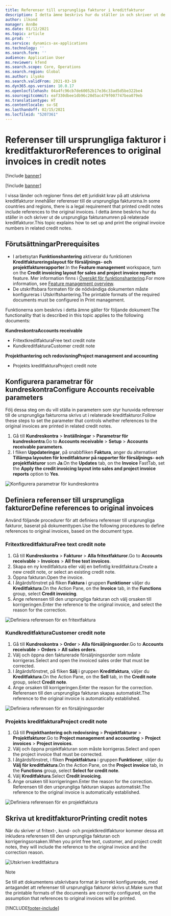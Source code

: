 ```yaml
---
title: Referenser till ursprungliga fakturor i kreditfakturor
description: I detta ämne beskrivs hur du ställer in och skriver ut de ursprungliga fakturanumren på relaterade kreditfakturor.
author: ilkond
manager: AnnBe
ms.date: 01/12/2021
ms.topic: article
ms.prod: ''
ms.service: dynamics-ax-applications
ms.technology: ''
ms.search.form: ''
audience: Application User
ms.reviewer: kfend
ms.search.scope: Core, Operations
ms.search.region: Global
ms.author: ilyako
ms.search.validFrom: 2021-03-19
ms.dyn365.ops.version: 10.0.17
ms.openlocfilehash: 04a4fc96cb7de60052b17e36c33ad5d5be322be4
ms.sourcegitcommit: eaf330dbee1db96c20d5ac479f007747bea079eb
ms.translationtype: HT
ms.contentlocale: sv-SE
ms.lasthandoff: 02/15/2021
ms.locfileid: "5207361"
---
```

# <a name="references-to-original-invoices-in-credit-notes"></a><span data-ttu-id="ade4b-103">Referenser till ursprungliga fakturor i kreditfakturor</span><span class="sxs-lookup"><span data-stu-id="ade4b-103">References to original invoices in credit notes</span></span>

[!include [banner](../includes/banner.md)]

[!include [banner](../includes/preview-banner.md)]

<span data-ttu-id="ade4b-104">I vissa länder och regioner finns det ett juridiskt krav på att utskrivna kreditfakturor innehåller referenser till de ursprungliga fakturorna.</span><span class="sxs-lookup"><span data-stu-id="ade4b-104">In some countries and regions, there is a legal requirement that printed credit notes include references to the original invoices.</span></span> <span data-ttu-id="ade4b-105">I detta ämne beskrivs hur du ställer in och skriver ut de ursprungliga fakturanumren på relaterade kreditfakturor.</span><span class="sxs-lookup"><span data-stu-id="ade4b-105">This topic explains how to set up and print the original invoice numbers in related credit notes.</span></span>

## <a name="prerequisites"></a><span data-ttu-id="ade4b-106">Förutsättningar</span><span class="sxs-lookup"><span data-stu-id="ade4b-106">Prerequisites</span></span>

- <span data-ttu-id="ade4b-107">I arbetsytan **Funktionshantering** aktiverar du funktionen **Kreditfaktureringslayout för försäljnings- och projektfakturerapporter**.</span><span class="sxs-lookup"><span data-stu-id="ade4b-107">In the **Feature management** workspace, turn on the **Credit invoicing layout for sales and project invoice reports** feature.</span></span> <span data-ttu-id="ade4b-108">Mer information finns i [Översikt för funktionshantering](../../fin-and-ops/get-started/feature-management/feature-management-overview.md).</span><span class="sxs-lookup"><span data-stu-id="ade4b-108">For more information, see [Feature management overview](../../fin-and-ops/get-started/feature-management/feature-management-overview.md).</span></span>
- <span data-ttu-id="ade4b-109">De utskriftsbara formaten för de nödvändiga dokumenten måste konfigureras i Utskriftshantering.</span><span class="sxs-lookup"><span data-stu-id="ade4b-109">The printable formats of the required documents must be configured in Print management.</span></span>

<span data-ttu-id="ade4b-110">Funktionerna som beskrivs i detta ämne gäller för följande dokument:</span><span class="sxs-lookup"><span data-stu-id="ade4b-110">The functionality that is described in this topic applies to the following documents:</span></span>

<span data-ttu-id="ade4b-111">**Kundreskontra**</span><span class="sxs-lookup"><span data-stu-id="ade4b-111">**Accounts receivable**</span></span>

- <span data-ttu-id="ade4b-112">Fritextkreditfaktura</span><span class="sxs-lookup"><span data-stu-id="ade4b-112">Free text credit note</span></span>
- <span data-ttu-id="ade4b-113">Kundkreditfaktura</span><span class="sxs-lookup"><span data-stu-id="ade4b-113">Customer credit note</span></span>

<span data-ttu-id="ade4b-114">**Projekthantering och redovisning**</span><span class="sxs-lookup"><span data-stu-id="ade4b-114">**Project management and accounting**</span></span>

- <span data-ttu-id="ade4b-115">Projekts kreditfaktura</span><span class="sxs-lookup"><span data-stu-id="ade4b-115">Project credit note</span></span>

## <a name="configure-accounts-receivable-parameters"></a><span data-ttu-id="ade4b-116">Konfigurera parametrar för kundreskontra</span><span class="sxs-lookup"><span data-stu-id="ade4b-116">Configure Accounts receivable parameters</span></span>

<span data-ttu-id="ade4b-117">Följ dessa steg om du vill ställa in parametern som styr huruvida referenser till de ursprungliga fakturorna skrivs ut i relaterade kreditfakturor.</span><span class="sxs-lookup"><span data-stu-id="ade4b-117">Follow these steps to set the parameter that controls whether references to the original invoices are printed in related credit notes.</span></span>

1. <span data-ttu-id="ade4b-118">Gå till **Kundreskontra** \> **Inställningar** \> **Parametrar för kundreskontra**.</span><span class="sxs-lookup"><span data-stu-id="ade4b-118">Go to **Accounts receivable** \> **Setup** \> **Accounts receivable parameters**.</span></span>
2. <span data-ttu-id="ade4b-119">I fliken **Uppdateringar**, på snabbfliken **Faktura**, anger du alternativet **Tillämpa layouten för kreditfakturor på rapporter för försäljnings- och projektfakturor** som **Ja**.</span><span class="sxs-lookup"><span data-stu-id="ade4b-119">On the **Updates** tab, on the **Invoice** FastTab, set the **Apply the credit invoicing layout into sales and project invoice reports** option to **Yes**.</span></span>

![Konfigurera parametrar för kundreskontra](media/original-invoice-number-in-credit-note.jpg)

## <a name="define-references-to-original-invoices"></a><span data-ttu-id="ade4b-121">Definiera referenser till ursprungliga fakturor</span><span class="sxs-lookup"><span data-stu-id="ade4b-121">Define references to original invoices</span></span>

<span data-ttu-id="ade4b-122">Använd följande procedurer för att definiera referenser till ursprungliga fakturor, baserat på dokumenttypen.</span><span class="sxs-lookup"><span data-stu-id="ade4b-122">Use the following procedures to define references to original invoices, based on the document type.</span></span>

### <a name="free-text-credit-note"></a><span data-ttu-id="ade4b-123">Fritextkreditfaktura</span><span class="sxs-lookup"><span data-stu-id="ade4b-123">Free text credit note</span></span>

1. <span data-ttu-id="ade4b-124">Gå till **Kundreskontra** \> **Fakturor** \> **Alla fritextfakturor**.</span><span class="sxs-lookup"><span data-stu-id="ade4b-124">Go to **Accounts receivable** \> **Invoices** \> **All free text invoices**.</span></span>
2. <span data-ttu-id="ade4b-125">Skapa en ny kreditfaktura eller välj en befintlig kreditfaktura.</span><span class="sxs-lookup"><span data-stu-id="ade4b-125">Create a new credit note, or select an existing credit note.</span></span>
3. <span data-ttu-id="ade4b-126">Öppna fakturan.</span><span class="sxs-lookup"><span data-stu-id="ade4b-126">Open the invoice.</span></span>
4. <span data-ttu-id="ade4b-127">I åtgärdsfönstret på fliken **Faktura** i gruppen **Funktioner** väljer du **Kreditfaktura**.</span><span class="sxs-lookup"><span data-stu-id="ade4b-127">On the Action Pane, on the **Invoice** tab, in the **Functions** group, select **Credit invoicing**.</span></span>
5. <span data-ttu-id="ade4b-128">Ange referensen till den ursprungliga fakturan och välj orsaken till korrigeringen.</span><span class="sxs-lookup"><span data-stu-id="ade4b-128">Enter the reference to the original invoice, and select the reason for the correction.</span></span>

![Definiera referensen för en fritextfaktura](media/reference-original-invoice-FTI.jpg)

### <a name="customer-credit-note"></a><span data-ttu-id="ade4b-130">Kundkreditfaktura</span><span class="sxs-lookup"><span data-stu-id="ade4b-130">Customer credit note</span></span>

1. <span data-ttu-id="ade4b-131">Gå till **Kundreskontra** \> **Order** \> **Alla försäljningsorder**.</span><span class="sxs-lookup"><span data-stu-id="ade4b-131">Go to **Accounts receivable** \> **Orders** \> **All sales orders**.</span></span>
2. <span data-ttu-id="ade4b-132">Välj och öppna den fakturerade försäljningsorder som måste korrigeras.</span><span class="sxs-lookup"><span data-stu-id="ade4b-132">Select and open the invoiced sales order that must be corrected.</span></span>
3. <span data-ttu-id="ade4b-133">I åtgärdsfönstret, på fliken **Sälj** i gruppen **Kreditfaktura**, väljer du **Kreditfaktura**.</span><span class="sxs-lookup"><span data-stu-id="ade4b-133">On the Action Pane, on the **Sell** tab, in the **Credit note** group, select **Credit note**.</span></span>
4. <span data-ttu-id="ade4b-134">Ange orsaken till korrigeringen.</span><span class="sxs-lookup"><span data-stu-id="ade4b-134">Enter the reason for the correction.</span></span> <span data-ttu-id="ade4b-135">Referensen till den ursprungliga fakturan skapas automatiskt.</span><span class="sxs-lookup"><span data-stu-id="ade4b-135">The reference to the original invoice is automatically established.</span></span>

![Definiera referensen för en försäljningsorder](media/reference-original-invoice-SO.jpg)

### <a name="project-credit-note"></a><span data-ttu-id="ade4b-137">Projekts kreditfaktura</span><span class="sxs-lookup"><span data-stu-id="ade4b-137">Project credit note</span></span>

1. <span data-ttu-id="ade4b-138">Gå till **Projekthantering och redovisning** \> **Projektfakturor** \> **Projektfakturor**.</span><span class="sxs-lookup"><span data-stu-id="ade4b-138">Go to **Project management and accounting** \> **Project invoices** \> **Project invoices**.</span></span>
2. <span data-ttu-id="ade4b-139">Välj och öppna projektfakturan som måste korrigeras.</span><span class="sxs-lookup"><span data-stu-id="ade4b-139">Select and open the project invoice that must be corrected.</span></span>
3. <span data-ttu-id="ade4b-140">I åtgärdsfönstret, i fliken **Projektfaktura** i gruppen **Funktioner**, väljer du **Välj för kreditfaktura**.</span><span class="sxs-lookup"><span data-stu-id="ade4b-140">On the Action Pane, on the **Project invoice** tab, in the **Functions** group, select **Select for credit note**.</span></span>
4. <span data-ttu-id="ade4b-141">Välj **Kreditfaktura**.</span><span class="sxs-lookup"><span data-stu-id="ade4b-141">Select **Credit invoicing**.</span></span>
5. <span data-ttu-id="ade4b-142">Ange orsaken till korrigeringen.</span><span class="sxs-lookup"><span data-stu-id="ade4b-142">Enter the reason for the correction.</span></span> <span data-ttu-id="ade4b-143">Referensen till den ursprungliga fakturan skapas automatiskt.</span><span class="sxs-lookup"><span data-stu-id="ade4b-143">The reference to the original invoice is automatically established.</span></span>

![Definiera referensen för en projektfaktura](media/reference-original-invoice-project.jpg)

## <a name="printing-credit-notes"></a><span data-ttu-id="ade4b-145">Skriva ut kreditfakturor</span><span class="sxs-lookup"><span data-stu-id="ade4b-145">Printing credit notes</span></span>

<span data-ttu-id="ade4b-146">När du skriver ut fritext-, kund- och projektkreditfakturor kommer dessa att inkludera referensen till den ursprungliga fakturan och korrigeringsorsaken.</span><span class="sxs-lookup"><span data-stu-id="ade4b-146">When you print free text, customer, and project credit notes, they will include the reference to the original invoice and the correction reason.</span></span>

![Utskriven kreditfaktura](media/credit-note-FTI.jpg)

> [!NOTE]
> <span data-ttu-id="ade4b-148">Se till att dokumentens utskrivbara format är korrekt konfigurerade, med antagandet att referenser till ursprungliga fakturor skrivs ut.</span><span class="sxs-lookup"><span data-stu-id="ade4b-148">Make sure that the printable formats of the documents are correctly configured, on the assumption that references to original invoices will be printed.</span></span>


[!INCLUDE[footer-include](../../includes/footer-banner.md)]